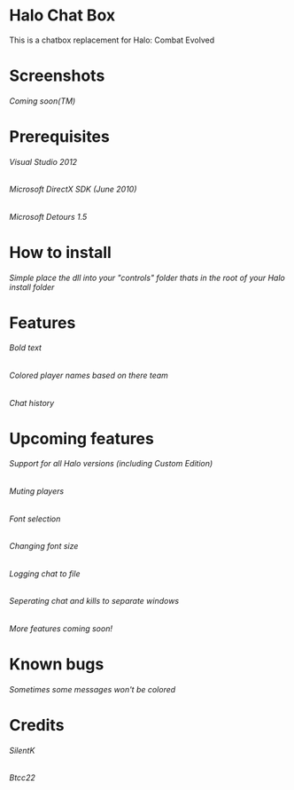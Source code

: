# Halo Chat Box
This is a chatbox replacement for Halo: Combat Evolved

# Screenshots

###### Coming soon(TM)


# Prerequisites

###### Visual Studio 2012

###### Microsoft DirectX SDK (June 2010)

###### Microsoft Detours 1.5

# How to install

###### Simple place the dll into your "controls" folder thats in the root of your Halo install folder

# Features

######  Bold text

######  Colored player names based on there team

######  Chat history




# Upcoming features

######  Support for all Halo versions (including Custom Edition)

######  Muting players

######  Font selection

######  Changing font size

######  Logging chat to file

######  Seperating chat and kills to separate windows

###### More features coming soon!


# Known bugs

###### Sometimes some messages won't be colored


# Credits

###### SilentK

###### Btcc22
